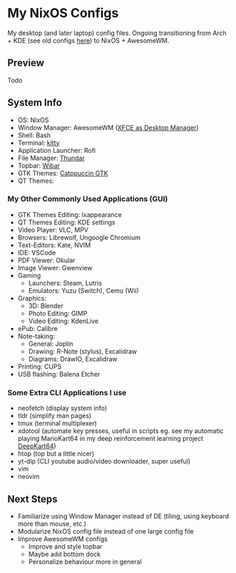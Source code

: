 # My NixOS Configs
My desktop (and later laptop) config files. Ongoing transitioning from Arch + KDE (see old configs [here]()) to NixOS + AwesomeWM.

## Preview
Todo

## System Info
- OS: NixOS
- Window Manager: AwesomeWM ([XFCE as Desktop Manager](https://nixos.wiki/wiki/Xfce#Using_as_a_desktop_manager_and_not_a_window_manager))
- Shell: Bash
- Terminal: [kitty](https://github.com/kovidgoyal/kitty)
- Application Launcher: Rofi
- File Manager: [Thundar]()
- Topbar: [Wibar]()
- GTK Themes: [Catppuccin GTK]()
- QT Themes: []()

### My Other Commonly Used Applications (GUI)
- GTK Themes Editing: lxappearance
- QT Themes Editing: KDE settings
- Video Player: VLC, MPV
- Browsers: Librewolf, Ungoogle Chromium
- Text-Editors: Kate, NVIM
- IDE: VSCode
- PDF Viewer: Okular
- Image Viewer: Gwenview
- Gaming
  - Launchers: Steam, Lutris
  - Emulators: Yuzu (Switch), Cemu (Wii)
- Graphics: 
  - 3D: Blender
  - Photo Editing: GIMP
  - Video Editing: KdenLive
- ePub: Calibre
- Note-taking:
  - General: Joplin
  - Drawing: R-Note (stylus), Excalidraw
  - Diagrams: DrawIO, Excalidraw
- Printing: CUPS
- USB flashing: Balena Etcher

### Some Extra CLI Applications I use
- neofetch (display system info)
- tldr (simplify man pages)
- tmux (terminal multiplexer)
- xdotool (automate key presses, useful in scripts eg. see my automatic playing MarioKart64 in my deep reinforcement learning project [DeepKart64](https://github.com/jamesyoung-15/DeepQLKart64/))
- htop (top but a little nicer)
- yt-dlp (CLI youtube audio/video downloader, super useful)
- vim 
- neovim

## Next Steps
- Familiarize using Window Manager instead of DE (tiling, using keyboard more than mouse, etc.)
- Modularize NixOS config file instead of one large config file
- Improve AwesomeWM configs
  - Improve and style topbar
  - Maybe add bottom dock
  - Personalize behaviour more in general